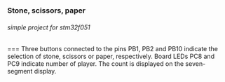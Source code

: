 ### Stone, scissors, paper

###### simple project for stm32f051 
===
Three buttons connected to the pins PB1, PB2 and PB10 indicate the selection of stone, scissors or paper, respectively. 
Board LEDs PC8 and PC9 indicate number of player.
The count is displayed on the seven-segment display.
